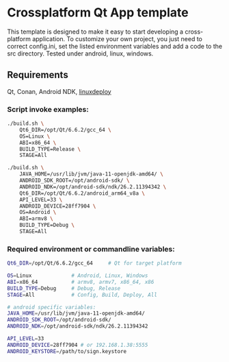 # Crossplatform Qt App template #
This template is designed to make it easy to start developing a cross-platform application. To customize your own project, you just need to correct config.ini, set the listed environment variables and add a code to the src directory.
Tested under android, linux, windows.

## Requirements ##
Qt, Conan, Android NDK, [linuxdeploy](https://github.com/linuxdeploy/linuxdeploy)

### Script invoke examples: ###
```bash
./build.sh \
    Qt6_DIR=/opt/Qt/6.6.2/gcc_64 \
    OS=Linux \
    ABI=x86_64 \
    BUILD_TYPE=Release \
    STAGE=All
```

```bash
./build.sh \
    JAVA_HOME=/usr/lib/jvm/java-11-openjdk-amd64/ \
    ANDROID_SDK_ROOT=/opt/android-sdk/ \
    ANDROID_NDK=/opt/android-sdk/ndk/26.2.11394342 \
    Qt6_DIR=/opt/Qt/6.6.2/android_arm64_v8a \
    API_LEVEL=33 \
    ANDROID_DEVICE=28ff7904 \
    OS=Android \
    ABI=armv8 \
    BUILD_TYPE=Debug \
    STAGE=All
```

### Required environment or commandline variables: ###
```bash
Qt6_DIR=/opt/Qt/6.6.2/gcc_64     # Qt for target platform

OS=Linux             # Android, Linux, Windows
ABI=x86_64           # armv8, armv7, x86_64, x86
BUILD_TYPE=Debug     # Debug, Release
STAGE=All            # Config, Build, Deploy, All
```

```bash
# android specific variables:
JAVA_HOME=/usr/lib/jvm/java-11-openjdk-amd64/
ANDROID_SDK_ROOT=/opt/android-sdk/
ANDROID_NDK=/opt/android-sdk/ndk/26.2.11394342

API_LEVEL=33
ANDROID_DEVICE=28ff7904 # or 192.168.1.38:5555
ANDROID_KEYSTORE=/path/to/sign.keystore
```
